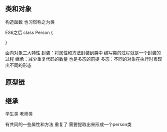 ## 类和对象
构造函数 也习惯称之为类

ES6之后
class Person {

}

面向对象三大特性
封装：将属性和方法封装到类中  编写类的过程就是一个封装的过程
继承：减少重复代码的数量 也是多态的前提
多态：不同的对象在执行时表现出不同的形态

## 原型链


## 继承
学生类
老师类

有共同的一些属性和方法 重复了 需要提取出来形成一个person类

